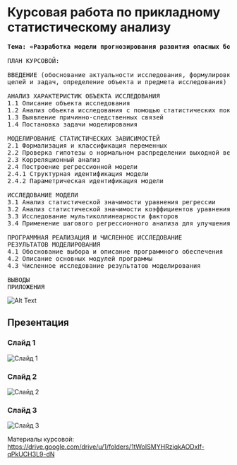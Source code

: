# Курсовая работа  по прикладному статистическому анализу
<pre>
<b>Тема: «Разработка модели прогнозирования развития опасных болезней»</b>
  
ПЛАН КУРСОВОЙ:

ВВЕДЕНИЕ (обоснование актуальности исследования, формулировка общих
целей и задач, определение объекта и предмета исследования)

АНАЛИЗ ХАРАКТЕРИСТИК ОБЪЕКТА ИССЛЕДОВАНИЯ
1.1 Описание объекта исследования
1.2 Анализ объекта исследования с помощью статистических показателей
1.3 Выявление причинно-следственных связей
1.4 Постановка задачи моделирования

МОДЕЛИРОВАНИЕ СТАТИСТИЧЕСКИХ ЗАВИСИМОСТЕЙ
2.1 Формализация и классификация переменных
2.2 Проверка гипотезы о нормальном распределении выходной величины
2.3 Корреляционный анализ
2.4 Построение регрессионной модели
2.4.1 Структурная идентификация модели
2.4.2 Параметрическая идентификация модели

ИССЛЕДОВАНИЕ МОДЕЛИ
3.1 Анализ статистической значимости уравнения регрессии
3.2 Анализ статистической значимости коэффициентов уравнения регрессии
3.3 Исследование мультиколлинеарности факторов
3.4 Применение шагового регрессионного анализа для улучшения модели

ПРОГРАММНАЯ РЕАЛИЗАЦИЯ И ЧИСЛЕННОЕ ИССЛЕДОВАНИЕ
РЕЗУЛЬТАТОВ МОДЕЛИРОВАНИЯ
4.1 Обоснование выбора и описание программного обеспечения
4.2 Описание основных модулей программы
4.3 Численное исследование результатов моделирования
  
ВЫВОДЫ
ПРИЛОЖЕНИЯ 
</pre>
![Alt Text](URL)
## Презентация

### Слайд 1
![Слайд 1](https://drive.google.com/file/d/1aiOPrw0KIo3cv2vUX0bIqfOYCESPFpzG/view)

### Слайд 2
![Слайд 2](https://drive.google.com/file/d/1aiOPrw0KIo3cv2vUX0bIqfOYCESPFpzG/view?usp=sharing)

### Слайд 3
![Слайд 3](https://example.com/slide3.png)


Материалы курсовой: https://drive.google.com/drive/u/1/folders/1tWoISMYHRziqkAODxIf-qPkUCH3L9-dN

